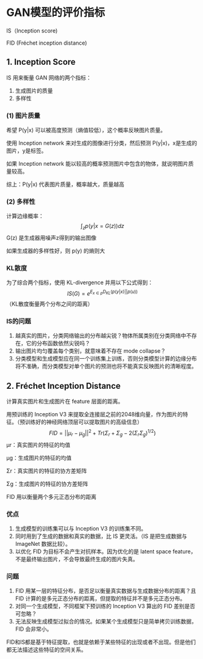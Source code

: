 # GAN模型的评价指标

IS（Inception score)

FID (Fréchet inception distance)

## 1. Inception Score

IS 用来衡量 GAN 网络的两个指标：

1. 生成图片的质量
2. 多样性

### (1) 图片质量

希望 P(y|x) 可以被高度预测（熵值较低），这个概率反映图片质量。

使用 Inception network 来对生成的图像进行分类，然后预测 P(y|x)，x是生成的图片，y是标签。

如果 Inception network 能以较高的概率预测图片中包含的物体，就说明图片质量较高。

综上：P(y|x) 代表图片质量，概率越大，质量越高

### (2) 多样性

计算边缘概率：
$$
\int_z p(y|x=G(z))dz
$$
G(z) 是生成器用噪声z得到的输出图像

如果生成器的多样性好，则 p(y) 的熵则大

### KL散度

为了综合两个指标，使用 KL-divergence 并用以下公式得到：
$$
IS(G)=e^{E_{x\in p}D_{KL}(p(y|x)||p(u))}
$$
（KL散度衡量两个分布之间的距离）

### IS的问题

1. 越真实的图片，分类网络输出的分布越尖锐？物体所属类别在分类网络中不存在，它的分布函数依然尖锐吗？
2. 输出图片均匀覆盖每个类别，就意味着不存在 mode collapse？
3. 分类模型和生成模型应在同一个训练集上训练，否则分类模型计算的边缘分布将不准确，而分类模型对单个图片的预测也将不能真实反映图片的清晰程度。

## 2. Fréchet Inception Distance

计算真实图片和生成图片在 feature 层面的距离。

用预训练的 Inception V3 来提取全连接层之前的2048维向量，作为图片的特征。（预训练好的神经网络顶层可以提取图片的高级信息）
$$
FID = ||\mu_r-\mu_g||^2+Tr(\Sigma_r+\Sigma_g-2(\Sigma_r\Sigma_g)^{1/2})
$$
μr：真实图片的特征的均值

μg：生成图片的特征的均值

Σr：真实图片的特征的协方差矩阵

Σg：生成图片的特征的协方差矩阵

FID 用以衡量两个多元正态分布的距离

### 优点

1. 生成模型的训练集可以与 Inception V3 的训练集不同。
2. 同时用到了生成的数据和真实的数据，比 IS 更灵活。（IS 是把生成数据与 ImageNet 数据比较）。
3. 以优化 FID 为目标不会产生对抗样本。因为优化的是 latent space feature，不是最终输出图片，不会导致最终生成的图片失真。

### 问题

1. FID 用某一层的特征分布，是否足以衡量真实数据与生成数据分布的距离？且 FID 计算的是多元正态分布的距离，但提取的特征并不是多元正态分布。
2. 对同一个生成模型，不同框架下预训练的 Inception V3 算出的 FID 差别是否可忽略？
3. 无法反映生成模型过拟合的情况。如果某个生成模型只是简单拷贝训练数据，FID 会非常小。

FID和IS都是基于特征提取，也就是依赖于某些特征的出现或者不出现。但是他们都无法描述这些特征的空间关系。